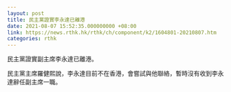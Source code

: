 ```yaml
---
layout: post
title: 民主黨證實李永達已離港
date: 2021-08-07 15:52:35.000000000 +08:00
link: https://news.rthk.hk/rthk/ch/component/k2/1604801-20210807.htm
categories: rthk
---
```


民主黨證實副主席李永達已離港。

民主黨主席羅健熙說，李永達目前不在香港，會嘗試與他聯絡，暫時沒有收到李永達辭任副主席一職。
